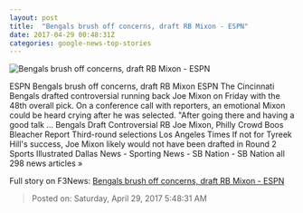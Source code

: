 ```yaml
---
layout: post
title:  "Bengals brush off concerns, draft RB Mixon - ESPN"
date: 2017-04-29 00:48:31Z
categories: google-news-top-stories
---
```


![Bengals brush off concerns, draft RB Mixon - ESPN](http://a1.espncdn.com/combiner/i?img=%2Fphoto%2F2016%2F1222%2Fr165222_1296x729_16%2D9.jpg)

ESPN Bengals brush off concerns, draft RB Mixon ESPN The Cincinnati Bengals drafted controversial running back Joe Mixon on Friday with the 48th overall pick. On a conference call with reporters, an emotional Mixon could be heard crying after he was selected. "After going there and having a good talk ... Bengals Draft Controversial RB Joe Mixon, Philly Crowd Boos Bleacher Report Third-round selections Los Angeles Times If not for Tyreek Hill's success, Joe Mixon likely would not have been drafted in Round 2 Sports Illustrated Dallas News - Sporting News - SB Nation - SB Nation all 298 news articles »


Full story on F3News: [Bengals brush off concerns, draft RB Mixon - ESPN](http://www.f3nws.com/n/sZ2UZE)

> Posted on: Saturday, April 29, 2017 5:48:31 AM

